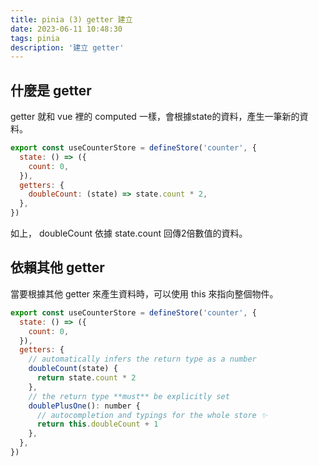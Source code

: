 ```yaml
---
title: pinia (3) getter 建立
date: 2023-06-11 10:48:30
tags: pinia
description: '建立 getter'
---
```


## 什麼是 getter

getter 就和 vue 裡的 computed 一樣，會根據state的資料，產生一筆新的資料。

``` js
export const useCounterStore = defineStore('counter', {
  state: () => ({
    count: 0,
  }),
  getters: {
    doubleCount: (state) => state.count * 2,
  },
})
```

如上， doubleCount 依據 state.count 回傳2倍數值的資料。

## 依賴其他 getter

當要根據其他 getter 來產生資料時，可以使用 this 來指向整個物件。

``` js
export const useCounterStore = defineStore('counter', {
  state: () => ({
    count: 0,
  }),
  getters: {
    // automatically infers the return type as a number
    doubleCount(state) {
      return state.count * 2
    },
    // the return type **must** be explicitly set
    doublePlusOne(): number {
      // autocompletion and typings for the whole store ✨
      return this.doubleCount + 1
    },
  },
})
```


